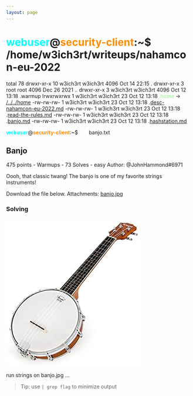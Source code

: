 ```yaml
---
layout: page
---
```

# <span style="color: cyan;">webuser</span>@<span style="color: darkorange;">security-client</span>:~$ <span style="color: white;">ls -la</span> /home/w3ich3rt/writeups/nahamcon-eu-2022
total 78
drwxr-xr-x 10 w3ich3rt w3ich3rt  4096 Oct 14 22:15 .
drwxr-xr-x  3 root     root      4096 Dec 26  2021 ..
drwxr-xr-x  3 w3ich3rt w3ich3rt  4096 Oct 12 13:18 .warmup
lrwxrwxrwx  1 w3ich3rt w3ich3rt    23 Oct 12 13:18 <span style="color: lightgreen;">.home</span> -> [/../../home](/)
-rw-rw-rw-  1 w3ich3rt w3ich3rt    23 Oct 12 13:18 .[desc-nahamcon-eu-2022.md](../readme.md)
-rw-rw-rw-  1 w3ich3rt w3ich3rt    23 Oct 12 13:18 .[read-the-rules.md](read_the_rules.md)
-rw-rw-rw-  1 w3ich3rt w3ich3rt    23 Oct 12 13:18 .[banjo.md](banjo.md)
-rw-rw-rw-  1 w3ich3rt w3ich3rt    23 Oct 12 13:18 .[hashstation.md](hashstation.md)

<span style="color: cyan; font-weight: bold;">webuser</span>@<span style="color: darkorange; font-weight: bold;">security-client</span>:~$ <span style="color: white; font-weight: bold;">cat</span> banjo.txt

## Banjo
475 points - Warmups - 73 Solves - easy
Author: @JohnHammond#6971

Oooh, that classic twang! The banjo is one of my favorite strings instruments!

Download the file below.
Attachments: [banjo.jpg](https://ctf.nahamcon.com/files/76af8b0a065b055ddabe2677f637bb19/banjo.jpg?token=eyJ1c2VyX2lkIjo3MjIsInRlYW1faWQiOjM4NywiZmlsZV9pZCI6MX0.Y5zQHg.94yw9mFvAsnuBoLybag2Y7PjBiQ)

### Solving
![](banjo.jpg)


run strings on banjo.jpg ... 
> Tip: use `| grep flag` to minimize output
